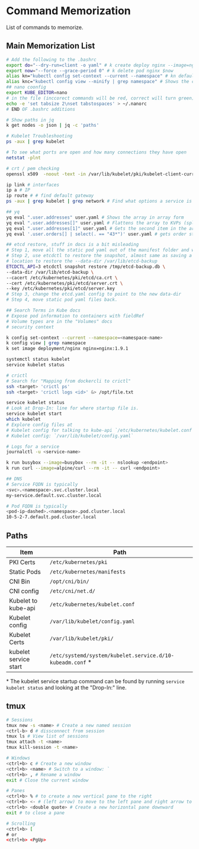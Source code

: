 # Command Memorization

List of commands to memorize.

## Main Memorization List

```bash
# Add the following to the .bashrc
export do="--dry-run=client -o yaml" # k create deploy nginx --image=nginx $do
export now="--force --grace-period 0" # k delete pod nginx $now
alias kn="kubectl config set-context --current --namespace" # kn default
alias knc="kubectl config view --minify | grep namespace" # Shows the current namespace
## nano coonfig
export KUBE_EDITOR=nano
# in the file (inccorect commands will be red, correct will turn green)
echo -e 'set tabsize 2\nset tabstospaces' > ~/.nanorc
# END OF .bashrc additions

# Show paths in jq
k get nodes -o json | jq -c 'paths'

# Kubelet Troubleshooting
ps -aux | grep kubelet

# To see what ports are open and how many connections they have open
netstat -plnt

# crt / pem checking
openssl x509  -noout -text -in /var/lib/kubelet/pki/kubelet-client-current.pem | grep "Extended Key Usage" 

ip link # interfaces
ip a # IP
ip route # # find default gateway
ps -aux | grep kubelet | grep network # Find what options a service is running with

## yq
yq eval ".user.addresses" user.yaml # Shows the array in array form
yq eval ".user.addresses[]" user.yaml # Flattens the array to KVPs (splat)
yq eval ".user.addresses[1]" user.yaml # Gets the second item in the array
yq eval '.user.orders[] | select(. == "43*")' user.yaml # gets order starting with 43

## etcd restore, stuff in docs is a bit misleading
# Step 1, move all the static pod yaml out of the manifest folder and wait for the coontainers to stop via crictl
# Step 2, use etcdctl to restore the snapshot, almost same as saving a snapshot, but with the 
# location to restore the --data-dir /var/lib/etcd-backup
ETCDCTL_API=3 etcdctl snapshot restore /tmp/etcd-backup.db \
--data-dir /var/lib/etcd-backup \
--cacert /etc/kubernetes/pki/etcd/ca.crt \
--cert /etc/kubernetes/pki/etcd/server.crt \
--key /etc/kubernetes/pki/etcd/server.key
# Step 3, change the etcd.yaml config to point to the new data-dir
# Step 4, move static pod yaml files back.

## Search Terms in Kube docs
# Expose pod information to containers with fieldRef
# Volume types are in the "Volumes" docs
# security context

k config set-context --current --namespace=<namespace-name>
k config view | grep namespace
k set image deployment/nginx nginx=nginx:1.9.1

systemctl status kubelet
service kubelet status

# crictl
# Search for "Mapping from dockercli to crictl"
ssh <target> 'crictl ps'
ssh <target> 'crictl logs <id>' &> /opt/file.txt

service kubelet status
# Look at Drop-In: line for where startup file is.
service kubelet start
which kubelet
# Explore config files at
# Kubelet config for talking to kube-api `/etc/kubernetes/kubelet.conf`
# Kubelet config: `/var/lib/kubelet/config.yaml`

# Logs for a service
journalctl -u <service-name>

k run busybox --image=busybox --rm -it -- nslookup <endpoint>
k run curl --image=alpine/curl --rm -it -- curl <endpoint>

## DNS
# Service FQDN is typically
<svc>.<namespace>.svc.cluster.local
my-service.default.svc.cluster.local

# Pod FQDN is typically
<pod-ip-dashed>.<namespace>.pod.cluster.local
10-5-2-7.default.pod.cluster.local

```

## Paths

| Item | Path |
| ----------- | ----------- |
| PKI Certs | `/etc/kubernetes/pki` |
| Static Pods | `/etc/kubernetes/manifests` |
| CNI Bin | `/opt/cni/bin/` |
| CNI config | `/etc/cni/net.d/` |
| Kubelet to kube-api | `/etc/kubernetes/kubelet.conf`|
| Kubelet config | `/var/lib/kubelet/config.yaml` |
| Kubelet Certs | `/var/lib/kubelet/pki/` |
| kubelet service start | `/etc/systemd/system/kubelet.service.d/10-kubeadm.conf` *|

\* The kubelet service startup command can be found by running `service kubelet status` and looking at the "Drop-In:" line.

## tmux

```bash
# Sessions
tmux new -s <name> # Create a new named session
<ctrl-b> d # dissconnect from session
tmux ls # View list of sessions
tmux attach -t <name> 
tmux kill-session -t <name>

# Windows
<ctrl+b> c # Create a new window
<ctrl+b> <name> # Switch to a window: `
<ctrl+b> , # Rename a window
exit # Close the current window

# Panes
<ctrl+b> % # to create a new vertical pane to the right
<ctrl+b> <- # (left arrow) to move to the left pane and right arrow to the right
<ctrl+b> <double quote> # Create a new horizontal pane downward
exit # to close a pane

# Scrolling
<ctrl+b> [
# or
<ctrl+b> <PgUp>
```